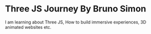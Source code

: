 # Three JS Journey By Bruno Simon
I am learning about Three JS, How to build immersive experiences, 3D animated websites etc.  